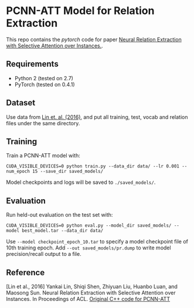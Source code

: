 PCNN-ATT Model for Relation Extraction
=========================

This repo contains the *pytorch* code for paper [Neural Relation Extraction with Selective Attention over Instances.](http://nlp.csai.tsinghua.edu.cn/~lyk/publications/acl2016_nre.pdf).

## Requirements

- Python 2 (tested on 2.7)
- PyTorch (tested on 0.4.1)


## Dataset
Use data from [Lin et. al. (2016)](https://github.com/thunlp/NRE/blob/master/data.zip), and put all training, test, vocab and relation files under the same directory.


## Training

Train a PCNN-ATT model with:
```
CUDA_VISIBLE_DEVICES=0 python train.py --data_dir data/ --lr 0.001 --num_epoch 15 --save_dir saved_models/
```

Model checkpoints and logs will be saved to `./saved_models/`.

## Evaluation

Run held-out evaluation on the test set with:
```
CUDA_VISIBLE_DEVICES=0 python eval.py --model_dir saved_models/ --model best_model.tar --data_dir data/
```

Use `--model checkpoint_epoch_10.tar` to specify a model checkpoint file of 10th training epoch. Add `--out saved_models/pr.dump` to write model precision/recall output to a file.

## Reference
[Lin et al., 2016] Yankai Lin, Shiqi Shen, Zhiyuan Liu, Huanbo Luan, and Maosong Sun. Neural Relation Extraction with Selective Attention over Instances. In Proceedings of ACL.
[Original C++ code for PCNN-ATT](https://github.com/thunlp/NRE)






















